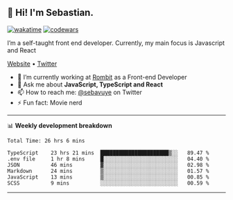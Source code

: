 ## 👋 Hi! I'm Sebastian.

[![wakatime](https://wakatime.com/badge/user/df0036c6-328a-4a39-be9b-e49417ed22a1.svg)](https://wakatime.com/@df0036c6-328a-4a39-be9b-e49417ed22a1)
[![codewars](https://www.codewars.com/users/sebavuye/badges/small)](https://www.codewars.com/users/sebavuye)

I’m a self-taught front end developer. Currently, my main focus is Javascript and React

[Website](https://sebastianvuye.be) • [Twitter](https://twitter.com/sebavuye)

- 🔭 I’m currently working at [Rombit](https://rombit.com/) as a Front-end Developer
- 💬 Ask me about **JavaScript, TypeScript and React**
- 📫 How to reach me: [@sebavuye](https://twitter.com/sebavuye) on Twitter
- ⚡ Fun fact: Movie nerd

-------

📊 **Weekly development breakdown**

<!--START_SECTION:waka-->

```text
Total Time: 26 hrs 6 mins

TypeScript    23 hrs 21 mins  ██████████████████████▒░░   89.47 %
.env file     1 hr 8 mins     █░░░░░░░░░░░░░░░░░░░░░░░░   04.40 %
JSON          46 mins         ▓░░░░░░░░░░░░░░░░░░░░░░░░   02.98 %
Markdown      24 mins         ▒░░░░░░░░░░░░░░░░░░░░░░░░   01.57 %
JavaScript    13 mins         ▒░░░░░░░░░░░░░░░░░░░░░░░░   00.85 %
SCSS          9 mins          ░░░░░░░░░░░░░░░░░░░░░░░░░   00.59 %
```

<!--END_SECTION:waka-->
-------
